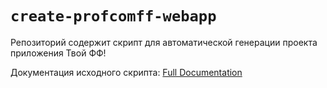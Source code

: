 # `create-profcomff-webapp`

Репозиторий содержит скрипт для автоматической генерации проекта приложения Твой ФФ!

Документация исходного скрипта: [Full Documentation](https://single-spa.js.org/docs/create-single-spa)
